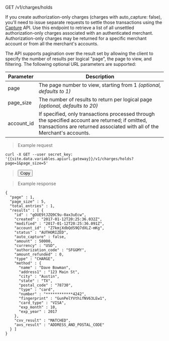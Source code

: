 <div class="method-area">
  <div class="method-copy">
    <div class="method-copy-padding">
      <p><span class="api-operation">GET</span> <span class="code-green">/v1/charges/holds</span></p>
      <p>If you create authorization-only charges (charges with <span class="code-green">auto_capture: false</span>), you'll need to issue separate requests to settle those transactions using the <a href="../reference/api.html#capture">Capture</a> API. Use this endpoint to retrieve a list of all unsettled authorization-only charges associated with an authenticated merchant. Authorization-only charges may be returned for a specific merchant account or from all the merchant's accounts.</p>
      <p>The API supports pagination over the result set by allowing the client to specify the number of results per logical "page", the page to view, and filtering. The following optional URL parameters are supported:</p>
      <table>
        <thead>
          <tr>
            <th>Parameter</th>
            <th>Description</th>
          </tr>
        </thead>
        <tbody>
          <tr>
            <td>page</td>
            <td>The page number to view, starting from 1 <i>(optional, defaults to 1)</i></td>
          </tr>
          <tr>
            <td>page_size</td>
            <td>The number of results to return per logical page <i>(optional, defaults to 20)</i></td>
          </tr>
          <tr>
            <td>account_id</td>
            <td>If specified, only transactions processed through the specified account are returned; if omitted, transactions are returned associated with all of the Merchant's accounts.</td>
          </tr>
        </tbody>
      </table>
    </div>
  </div>

  <blockquote>Example request</blockquote>
  <pre id="auth-holds"><code class="json">curl -X GET --user secret_key: '{{site.data.variables.apiurl.gateway}}/v1/charges/holds?page=1&page_size=5'</code></pre>

  <blockquote><button id="btn" class="btn copy" data-clipboard-target="#auth-holds" onclick="Materialize.toast('Copied!', 2000)">Copy</button></blockquote>

  <blockquote>Example response</blockquote>
  <pre><code>{
  "page" : 1,
  "page_size" : 5,
  "total_entries" : 1,
  "results" : [ {
    "id" : "gOUE9tJZQ9C9u-0ax3uEcw",
    "created" : "2017-01-12T20:25:36.032Z",
    "modified" : "2017-01-12T20:25:36.091Z",
    "account_id" : "Z7kmjXdbQdS9Q7dXLZ-mKg",
    "status" : "AUTHORIZED",
    "auto_capture" : false,
    "amount" : 50000,
    "currency" : "USD",
    "authorization_code" : "SFGGMY",
    "amount_refunded" : 0,
    "type" : "CHARGE",
    "method" : {
      "name" : "Dave Bowman",
      "address1" : "123 Main St",
      "city" : "Austin",
      "state" : "TX",
      "postal_code" : "78730",
      "type" : "card",
      "number" : "************4242",
      "fingerprint" : "GunPelYVthifNV63LEw1",
      "card_type" : "VISA",
      "exp_month" : 10,
      "exp_year" : 2017
    },
    "cvv_result" : "MATCHED",
    "avs_result" : "ADDRESS_AND_POSTAL_CODE"
  } ]
}</code>
  </pre>
</div>
